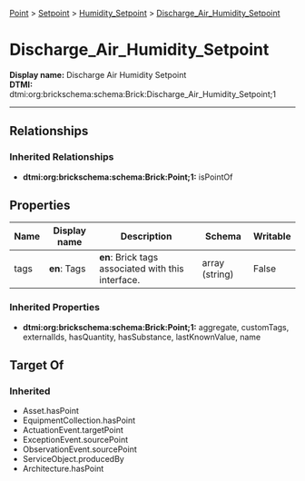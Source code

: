 [Point](../../Point.md) > [Setpoint](../Setpoint.md) > [Humidity_Setpoint](Humidity_Setpoint.md) > [Discharge_Air_Humidity_Setpoint](#)
# Discharge_Air_Humidity_Setpoint

**Display name:** Discharge Air Humidity Setpoint<br />
**DTMI:** dtmi:org:brickschema:schema:Brick:Discharge_Air_Humidity_Setpoint;1

---
## Relationships
### Inherited Relationships
* **dtmi:org:brickschema:schema:Brick:Point;1:** isPointOf
## Properties
|Name|Display name|Description|Schema|Writable|
|-|-|-|-|-|
|tags|**en**: Tags|**en**: Brick tags associated with this interface.|array (string)|False|
### Inherited Properties
* **dtmi:org:brickschema:schema:Brick:Point;1:** aggregate, customTags, externalIds, hasQuantity, hasSubstance, lastKnownValue, name
## Target Of
### Inherited
* Asset.hasPoint
* EquipmentCollection.hasPoint
* ActuationEvent.targetPoint
* ExceptionEvent.sourcePoint
* ObservationEvent.sourcePoint
* ServiceObject.producedBy
* Architecture.hasPoint
